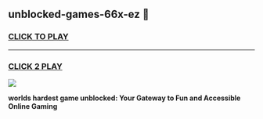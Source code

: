 
## unblocked-games-66x-ez 👋
<h3>
<a href="https://premium.freeplayer.one?title=unblocked-games-66x-ez&ref=14F">CLICK TO PLAY</a></h3>
<hr>

<h3>
<a href="https://premium.freeplayer.one?title=unblocked-games-66x-ez&ref=14F">CLICK 2 PLAY</a>
  
</h3>

<a href="https://premium.freeplayer.one?title=unblocked-games-66x-ez&ref=12F/"><img src="https://clearcache.store/games.png"></a>


**worlds hardest game unblocked: Your Gateway to Fun and Accessible Online Gaming**
